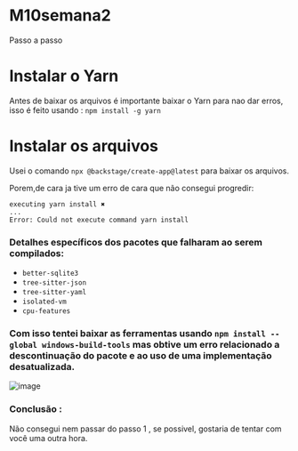 # M10semana2

Passo a passo

# Instalar o Yarn
Antes de baixar os arquivos é importante baixar o Yarn para nao dar erros, isso é feito usando : `npm install -g yarn`

# Instalar os arquivos
Usei o comando `npx @backstage/create-app@latest` para baixar os arquivos.

Porem,de cara ja tive um erro de cara que não consegui progredir:

```
executing yarn install ✖
...
Error: Could not execute command yarn install
```


### Detalhes específicos dos pacotes que falharam ao serem compilados:
- `better-sqlite3`
- `tree-sitter-json`
- `tree-sitter-yaml`
- `isolated-vm`
- `cpu-features`

### Com isso tentei baixar as ferramentas usando `npm install --global windows-build-tools` mas obtive um erro relacionado a descontinuação do pacote e ao uso de uma implementação desatualizada.

  ![image](https://github.com/user-attachments/assets/21fb408e-760e-4d76-8832-765fdd304915)


### Conclusão :
Não consegui nem passar do passo 1 ,  se possivel, gostaria de tentar com você uma outra hora.
